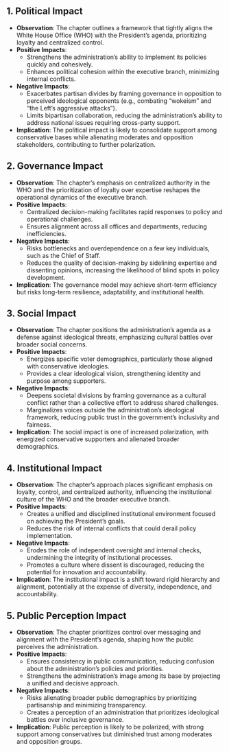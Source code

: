 ## **1. Political Impact**
- **Observation**: The chapter outlines a framework that tightly aligns the White House Office (WHO) with the President’s agenda, prioritizing loyalty and centralized control.
- **Positive Impacts**:
  - Strengthens the administration’s ability to implement its policies quickly and cohesively.
  - Enhances political cohesion within the executive branch, minimizing internal conflicts.
- **Negative Impacts**:
  - Exacerbates partisan divides by framing governance in opposition to perceived ideological opponents (e.g., combating “wokeism” and “the Left’s aggressive attacks”).
  - Limits bipartisan collaboration, reducing the administration’s ability to address national issues requiring cross-party support.
- **Implication**: The political impact is likely to consolidate support among conservative bases while alienating moderates and opposition stakeholders, contributing to further polarization.


## **2. Governance Impact**
- **Observation**: The chapter’s emphasis on centralized authority in the WHO and the prioritization of loyalty over expertise reshapes the operational dynamics of the executive branch.
- **Positive Impacts**:
  - Centralized decision-making facilitates rapid responses to policy and operational challenges.
  - Ensures alignment across all offices and departments, reducing inefficiencies.
- **Negative Impacts**:
  - Risks bottlenecks and overdependence on a few key individuals, such as the Chief of Staff.
  - Reduces the quality of decision-making by sidelining expertise and dissenting opinions, increasing the likelihood of blind spots in policy development.
- **Implication**: The governance model may achieve short-term efficiency but risks long-term resilience, adaptability, and institutional health.


## **3. Social Impact**
- **Observation**: The chapter positions the administration’s agenda as a defense against ideological threats, emphasizing cultural battles over broader social concerns.
- **Positive Impacts**:
  - Energizes specific voter demographics, particularly those aligned with conservative ideologies.
  - Provides a clear ideological vision, strengthening identity and purpose among supporters.
- **Negative Impacts**:
  - Deepens societal divisions by framing governance as a cultural conflict rather than a collective effort to address shared challenges.
  - Marginalizes voices outside the administration’s ideological framework, reducing public trust in the government’s inclusivity and fairness.
- **Implication**: The social impact is one of increased polarization, with energized conservative supporters and alienated broader demographics.


## **4. Institutional Impact**
- **Observation**: The chapter’s approach places significant emphasis on loyalty, control, and centralized authority, influencing the institutional culture of the WHO and the broader executive branch.
- **Positive Impacts**:
  - Creates a unified and disciplined institutional environment focused on achieving the President’s goals.
  - Reduces the risk of internal conflicts that could derail policy implementation.
- **Negative Impacts**:
  - Erodes the role of independent oversight and internal checks, undermining the integrity of institutional processes.
  - Promotes a culture where dissent is discouraged, reducing the potential for innovation and accountability.
- **Implication**: The institutional impact is a shift toward rigid hierarchy and alignment, potentially at the expense of diversity, independence, and accountability.


## **5. Public Perception Impact**
- **Observation**: The chapter prioritizes control over messaging and alignment with the President’s agenda, shaping how the public perceives the administration.
- **Positive Impacts**:
  - Ensures consistency in public communication, reducing confusion about the administration’s policies and priorities.
  - Strengthens the administration’s image among its base by projecting a unified and decisive approach.
- **Negative Impacts**:
  - Risks alienating broader public demographics by prioritizing partisanship and minimizing transparency.
  - Creates a perception of an administration that prioritizes ideological battles over inclusive governance.
- **Implication**: Public perception is likely to be polarized, with strong support among conservatives but diminished trust among moderates and opposition groups.
